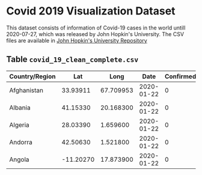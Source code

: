 # Covid 2019 Visualization Dataset

This dataset consists of information of Covid-19 cases in the world untill 2020-07-27, which was released by John Hopkin's University. The CSV files are available in [John Hopkin's University Repository](https://github.com/CSSEGISandData/COVID-19)

## Table `covid_19_clean_complete.csv`

|Country/Region	|Lat	|Long	|Date	|Confirmed	|Deaths	|Recovered	|Active	|WHO Region|
|---|---|---|---|---|---|---|---|---|
|Afghanistan	|33.93911	|67.709953	|2020-01-22	|0	|0	|0	|0	|Eastern Mediterranean|
|Albania	|41.15330	|20.168300	|2020-01-22	|0	|0	|0	|0	|Europe|
|Algeria	|28.03390	|1.659600	|2020-01-22	|0	|0	|0	|0	|Africa|
|Andorra	|42.50630	|1.521800	|2020-01-22	|0	|0	|0	|0	|Europe|
|Angola	|-11.20270	|17.873900	|2020-01-22	|0	|0	|0	|0	|Africa|
